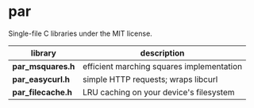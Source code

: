 par
===

Single-file C libraries under the MIT license.
<a name="par_libs"></a>

library    | description
------------------- | ----
**par_msquares.h** | efficient marching squares implementation
**par_easycurl.h** | simple HTTP requests; wraps libcurl
**par_filecache.h** | LRU caching on your device's filesystem
